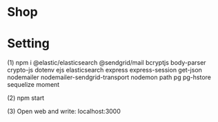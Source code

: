 # Shop
<h1>Setting</h1>
<p>(1) npm i @elastic/elasticsearch @sendgrid/mail bcryptjs body-parser crypto-js dotenv ejs elasticsearch express express-session get-json nodemailer nodemailer-sendgrid-transport nodemon path pg pg-hstore sequelize moment</p>
<p>(2) npm start</p>
<p>(3) Open web and write: localhost:3000</p>
